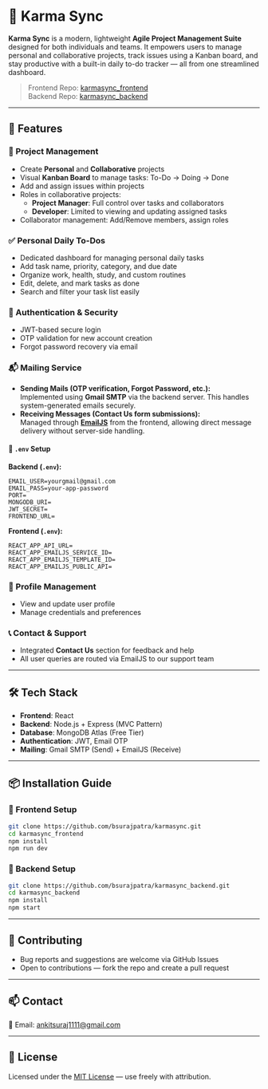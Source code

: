 # 💼 Karma Sync

**Karma Sync** is a modern, lightweight **Agile Project Management Suite** designed for both individuals and teams. It empowers users to manage personal and collaborative projects, track issues using a Kanban board, and stay productive with a built-in daily to-do tracker — all from one streamlined dashboard.

> Frontend Repo: [karmasync_frontend](https://github.com/bsurajpatra/karmasync)  
> Backend Repo: [karmasync_backend](https://github.com/bsurajpatra/karmasync_backend)


---

## 🚀 Features

### 🧠 Project Management
- Create **Personal** and **Collaborative** projects
- Visual **Kanban Board** to manage tasks: To-Do → Doing → Done
- Add and assign issues within projects
- Roles in collaborative projects:
  - **Project Manager**: Full control over tasks and collaborators
  - **Developer**: Limited to viewing and updating assigned tasks
- Collaborator management: Add/Remove members, assign roles

### ✅ Personal Daily To-Dos
- Dedicated dashboard for managing personal daily tasks
- Add task name, priority, category, and due date
- Organize work, health, study, and custom routines
- Edit, delete, and mark tasks as done
- Search and filter your task list easily

### 🔐 Authentication & Security
- JWT-based secure login
- OTP validation for new account creation
- Forgot password recovery via email

### 📬 Mailing Service
- **Sending Mails (OTP verification, Forgot Password, etc.):**  
  Implemented using **Gmail SMTP** via the backend server. This handles system-generated emails securely.
- **Receiving Messages (Contact Us form submissions):**  
  Managed through **[EmailJS](https://www.emailjs.com/)** from the frontend, allowing direct message delivery without server-side handling.

#### 📄 `.env` Setup

**Backend (`.env`):**
```env
EMAIL_USER=yourgmail@gmail.com
EMAIL_PASS=your-app-password
PORT=
MONGODB_URI=
JWT_SECRET=
FRONTEND_URL=
```

**Frontend (`.env`):**
```env
REACT_APP_API_URL=
REACT_APP_EMAILJS_SERVICE_ID=
REACT_APP_EMAILJS_TEMPLATE_ID=
REACT_APP_EMAILJS_PUBLIC_API=
```

### 👤 Profile Management
- View and update user profile
- Manage credentials and preferences

### 📞 Contact & Support
- Integrated **Contact Us** section for feedback and help
- All user queries are routed via EmailJS to our support team

---

## 🛠️ Tech Stack

- **Frontend**: React
- **Backend**: Node.js + Express (MVC Pattern)
- **Database**: MongoDB Atlas (Free Tier)
- **Authentication**: JWT, Email OTP
- **Mailing**: Gmail SMTP (Send) + EmailJS (Receive)

---

## 📦 Installation Guide

### 🔧 Frontend Setup

```bash
git clone https://github.com/bsurajpatra/karmasync.git
cd karmasync_frontend
npm install
npm run dev
```

### 🔧 Backend Setup

```bash
git clone https://github.com/bsurajpatra/karmasync_backend.git
cd karmasync_backend
npm install
npm start
```

---

## 🤝 Contributing

- Bug reports and suggestions are welcome via GitHub Issues
- Open to contributions — fork the repo and create a pull request

---

## 📫 Contact

📧 Email: [ankitsuraj1111@gmail.com](mailto:ankitsuraj1111@gmail.com)

---

## 📃 License

Licensed under the [MIT License](https://opensource.org/licenses/MIT) — use freely with attribution.
